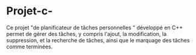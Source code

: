 # Projet-c-
Ce projet "de planificateur de tâches personnelles " développé en C++ permet de gérer des tâches, y compris l'ajout, la modification, la suppression, et la recherche de tâches, ainsi que le marquage des tâches comme terminées.
